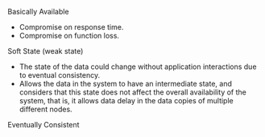 Basically Available
 - Compromise on response time.
 - Compromise on function loss.

Soft State  (weak state)
 - The state of the data could change without application interactions due to eventual consistency.
 - Allows the data in the system to have an intermediate state, and considers that this state does not affect the overall availability of the system, that is, it allows data delay in the data copies of multiple different nodes.

Eventually Consistent
<!--stackedit_data:
eyJoaXN0b3J5IjpbLTEwNjgwMjI1MDhdfQ==
-->